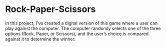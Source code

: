 # Rock-Paper-Scissors
In this project, I’ve created a digital version of this game where a user can play against the computer. The computer randomly selects one of the three options (Rock, Paper, or Scissors), and the user’s choice is compared against it to determine the winner.
